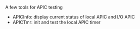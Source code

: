 
A few tools for APIC testing

- APICInfo: display current status of local APIC and I/O APIC
- APICTmr: init and test the local APIC timer

